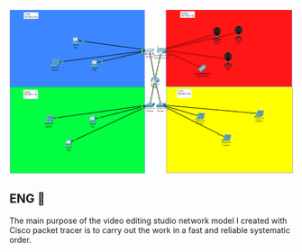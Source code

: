 ![Banner Photo](https://github.com/emrhanyalcin/Video-Editing-Studio-/blob/main/all.PNG)

## ENG :pushpin:

The main purpose of the video editing studio network model
I created with Cisco packet tracer is to carry out the work in a fast and reliable systematic order.
